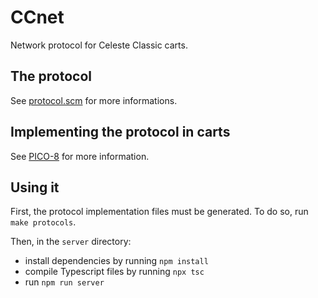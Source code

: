 # CCnet
Network protocol for Celeste Classic carts.

## The protocol
See [protocol.scm](protocol/protocol.scm) for more informations.

## Implementing the protocol in carts

See [PICO-8](pico8/README.md) for more information.

## Using it
First, the protocol implementation files must be generated.
To do so, run `make protocols`.

Then, in the `server` directory:
* install dependencies by running `npm install`
* compile Typescript files by running `npx tsc`
* run `npm run server`
